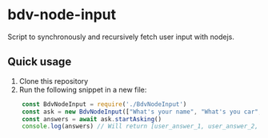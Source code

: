 # bdv-node-input

Script to synchronously and recursively fetch user input with nodejs.

## Quick usage

1. Clone this repository
2. Run the following snippet in a new file:
```javascript
    const BdvNodeInput = require('./BdvNodeInput')
    const ask = new BdvNodeInput(["What's your name", "What's you car", "What's your address"])
    const answers = await ask.startAsking()
    console.log(answers) // Will return [user_answer_1, user_answer_2, user_answer_3]
```